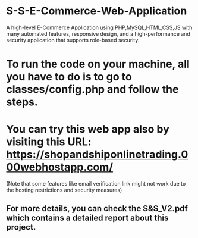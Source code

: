 # S-S-E-Commerce-Web-Application
A high-level E-Commerce Application using PHP,MySQL,HTML,CSS,JS with many automated features, responsive design, and a high-performance and security application that supports role-based security.
# To run the code on your machine, all you have to do is to go to classes/config.php and follow the steps.

# You can try this web app also by visiting this URL: https://shopandshiponlinetrading.000webhostapp.com/ 
(Note that some features like email verification link might not work due to the hosting restrictions and security measures)

## For more details, you can check the S&S_V2.pdf which contains a detailed report about this project.
